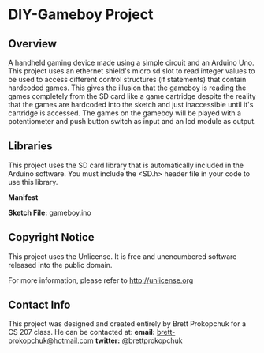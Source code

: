 
**DIY-Gameboy Project**
============
**Overview**
------------

A handheld gaming device made using a simple circuit and an Arduino Uno. This project uses an ethernet shield's micro sd slot to
read integer values to be used to access different control structures (if statements) that contain hardcoded games. This gives the 
illusion that the gameboy is reading the games completely from the SD card like a game cartridge despite the reality that the games
are hardcoded into the sketch and just inaccessible until it's cartridge is accessed. The games on the gameboy will be played with
a potentiometer and push button switch as input and an lcd module as output.

**Libraries**
------------

This project uses the SD card library that is automatically included in the Arduino software.
You must include the <SD.h> header file in your code to use this library.

**Manifest**

**Sketch File:**
gameboy.ino

**Copyright Notice**
------------

This project uses the Unlicense. It is free and unencumbered software released into the public domain.

For more information, please refer to http://unlicense.org

**Contact Info**
------------

This project was designed and created entirely by Brett Prokopchuk for a CS 207 class.
He can be contacted at:
**email:** brett-prokopchuk@hotmail.com
**twitter:** @brettprokopchuk
